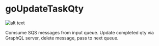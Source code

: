 # goUpdateTaskQty

![alt text](https://github.com/Shaun-York/goUpdateTaskQty/goUpdateTaskQtyp.png "sqslambda")

Comsume SQS messages from input queue. Update completed qty via GraphQL server, delete message, pass to next queue.